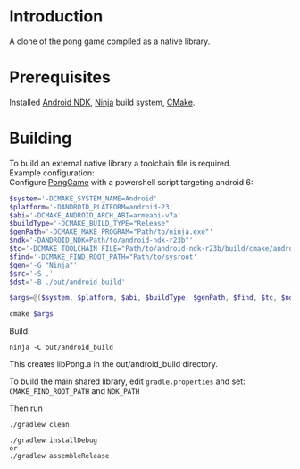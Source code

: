 # Introduction

A clone of the pong game compiled as a native library.

# Prerequisites
Installed [Android NDK](https://developer.android.com/ndk), [Ninja](https://ninja-build.org/) build system, [CMake](https://cmake.org/).
# Building
To build an external native library a toolchain file is required.  
Example configuration:  
Configure [PongGame](https://github.com/JakubDob/Pong) with a powershell script targeting android 6:
```powershell
$system='-DCMAKE_SYSTEM_NAME=Android'
$platform='-DANDROID_PLATFORM=android-23'
$abi='-DCMAKE_ANDROID_ARCH_ABI=armeabi-v7a'
$buildType='-DCMAKE_BUILD_TYPE="Release"'
$genPath='-DCMAKE_MAKE_PROGRAM="Path/to/ninja.exe"'
$ndk='-DANDROID_NDK=Path/to/android-ndk-r23b"'
$tc='-DCMAKE_TOOLCHAIN_FILE="Path/to/android-ndk-r23b/build/cmake/android.toolchain.cmake"'
$find='-DCMAKE_FIND_ROOT_PATH="Path/to/sysroot'
$gen='-G "Ninja"'
$src='-S .'
$dst='-B ./out/android_build'

$args=@($system, $platform, $abi, $buildType, $genPath, $find, $tc, $ndk, $gen, $src, $dst)

cmake $args
```
Build:
```
ninja -C out/android_build
```
This creates libPong.a in the out/android_build directory.  

To build the main shared library, edit `gradle.properties` and set:  
`CMAKE_FIND_ROOT_PATH` and `NDK_PATH`  

Then run

```
./gradlew clean

./gradlew installDebug
or
./gradlew assembleRelease
```

